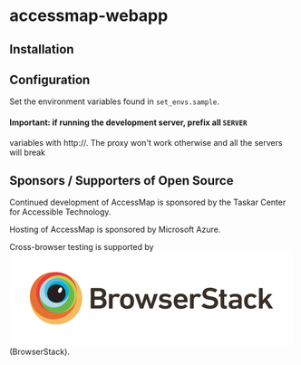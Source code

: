 # accessmap-webapp

## Installation

## Configuration

Set the environment variables found in `set_envs.sample`.

#### Important: if running the development server, prefix all `SERVER`

variables with http://. The proxy won't work otherwise and all the servers will
break

## Sponsors / Supporters of Open Source

Continued development of AccessMap is sponsored by the Taskar Center for Accessible
Technology.

Hosting of AccessMap is sponsored by Microsoft Azure.

Cross-browser testing is supported by
[![BrowserStack](assets/logos/browserstack.png)](https://www.browserstack.com) (BrowserStack).
